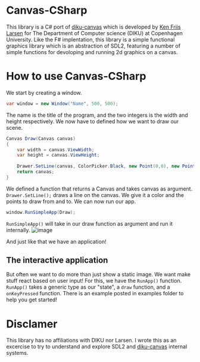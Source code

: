 # Canvas-CSharp
This library is a C# port of <a href="https://github.com/kfl/diku-canvas">diku-canvas</a> which is developed by <a href="https://github.com/kfl">Ken Friis Larsen</a> for The Department of Computer science (DIKU) at Copenhagen University.
Like the F# implentation, this library is a simple functional graphics library which is an abstraction of SDL2, featuring a number of simple functions for devoloping and running 2d graphics on a canvas. 

# How to use Canvas-CSharp
We start by creating a window. 

```c#
var window = new Window("Name", 500, 500);
```

The name is the title of the program, and the two integers is the width and height respectively. We now have to defined how we want to draw our scene.
```c#
Canvas Draw(Canvas canvas)
{
    var width = canvas.ViewWidth;
    var height = canvas.ViewHeight;
    
    Drawer.SetLine(canvas, ColorPicker.Black, new Point(0,0), new Point(width, height));
    return canvas;
}
```
We defined a function that returns a Canvas and takes canvas as argument. ``Drawer.SetLine();`` draws a line on the canvas. We give it a color and the points to draw from and to. We can now run our app.
```c#
window.RunSimpleApp(Draw);
```
``RunSimpleApp()`` will take in our draw function as argument and run it internally. 
![image](https://user-images.githubusercontent.com/43752641/200373477-33f8e1d3-f2f4-4a22-9544-bfe4ed620416.png)

And just like that we have an application!

## The interactive application
But often we want to do more than just show a static image. We want make stuff react based on user input! For this, we have the ``RunApp()`` function.
``RunApp()`` takes a generic type as our "state", a ``draw`` function, and a ``onKeyPressed`` function. 
There is an example posted in examples folder to help you get started! 

# Disclamer
This library has no affiliations with DIKU nor Larsen. I wrote this as an excercise to try to understand and explore SDL2 and <a href="https://github.com/kfl/diku-canvas">diku-canvas</a> internal systems.
